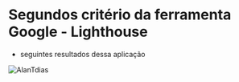 # Segundos critério da ferramenta Google - Lighthouse
- seguintes resultados dessa aplicação

![AlanTdias](https://user-images.githubusercontent.com/86977726/150565468-d5b06701-ccb6-4c25-8df2-67168a7d906d.png)
